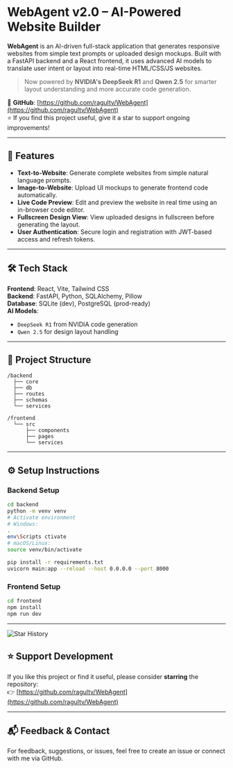 # WebAgent v2.0 – AI-Powered Website Builder

**WebAgent** is an AI-driven full-stack application that generates responsive websites from simple text prompts or uploaded design mockups. Built with a FastAPI backend and a React frontend, it uses advanced AI models to translate user intent or layout into real-time HTML/CSS/JS websites.

> Now powered by **NVIDIA's DeepSeek R1** and **Qwen 2.5** for smarter layout understanding and more accurate code generation.

🔗 **GitHub**: [https://github.com/ragultv/WebAgent](https://github.com/ragultv/WebAgent)  
⭐ If you find this project useful, give it a star to support ongoing improvements!

---

## 🚀 Features

- **Text-to-Website**: Generate complete websites from simple natural language prompts.
- **Image-to-Website**: Upload UI mockups to generate frontend code automatically.
- **Live Code Preview**: Edit and preview the website in real time using an in-browser code editor.
- **Fullscreen Design View**: View uploaded designs in fullscreen before generating the layout.
- **User Authentication**: Secure login and registration with JWT-based access and refresh tokens.

---

## 🛠 Tech Stack

**Frontend**: React, Vite, Tailwind CSS  
**Backend**: FastAPI, Python, SQLAlchemy, Pillow  
**Database**: SQLite (dev), PostgreSQL (prod-ready)  
**AI Models**:  
- `DeepSeek R1` from NVIDIA code generation 
- `Qwen 2.5` for design layout handling

---

## 📁 Project Structure

```
/backend
  ├── core
  ├── db
  ├── routes
  ├── schemas
  └── services

/frontend
  └── src
      ├── components
      ├── pages
      └── services
```

---

## ⚙️ Setup Instructions

### Backend Setup

```bash
cd backend
python -m venv venv
# Activate environment
# Windows:
.
env\Scripts ctivate
# macOS/Linux:
source venv/bin/activate

pip install -r requirements.txt
uvicorn main:app --reload --host 0.0.0.0 --port 8000
```

### Frontend Setup

```bash
cd frontend
npm install
npm run dev
```

---
![Star History](https://api.star-history.com/svg?repos=ragultv/WebAgent&type=Date)

## ⭐ Support Development

If you like this project or find it useful, please consider **starring** the repository:  
👉 [https://github.com/ragultv/WebAgent](https://github.com/ragultv/WebAgent)

---

## 📬 Feedback & Contact

For feedback, suggestions, or issues, feel free to create an issue or connect with me via GitHub.
